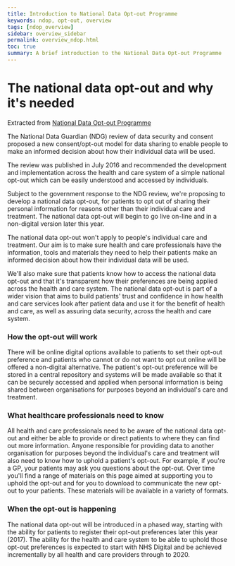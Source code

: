```yaml
---
title: Introduction to National Data Opt-out Programme
keywords: ndop, opt-out, overview
tags: [ndop_overview]
sidebar: overview_sidebar
permalink: overview_ndop.html
toc: true
summary: A brief introduction to the National Data Opt-out Programme
---
```


# The national data opt-out and why it's needed #

Extracted from [National Data Opt-out Programme](https://digital.nhs.uk/national-data-opt-out)

The National Data Guardian (NDG) review of data security and consent proposed a new consent/opt-out model for data sharing to enable people to make an informed decision about how their individual data will be used.

The review was published in July 2016 and recommended the development and implementation across the health and care system of a simple national opt-out which can be easily understood and accessed by individuals.

Subject to the government response to the NDG review, we're proposing to develop a national data opt-out, for patients to opt out of sharing their personal information for reasons other than their individual care and treatment. The national data opt-out will begin to go live on-line and in a non-digital version later this year.

The national data opt-out won't apply to people's individual care and treatment.
Our aim is to make sure health and care professionals have the information, tools and materials they need to help their patients make an informed decision about how their individual data will be used.

We'll also make sure that patients know how to access the national data opt-out and that it's transparent how their preferences are being applied across the health and care system.
The national data opt-out is part of a wider vision that aims to build patients' trust and confidence in how health and care services look after patient data and use it for the benefit of health and care, as well as assuring data security, across the health and care system.

### How the opt-out will work ###

There will be online digital options available to patients to set their opt-out preference and patients who cannot or do not want to opt out online will be offered a non-digital alternative.
The patient's opt-out preference will be stored in a central repository and systems will be made available so that it can be securely accessed and applied when personal information is being shared between organisations for purposes beyond an individual's care and treatment.

### What healthcare professionals need to know ###

All health and care professionals need to be aware of the national data opt-out and either be able to provide or direct patients to where they can find out more information. Anyone responsible for providing data to another organisation for purposes beyond the individual's care and treatment will also need to know how to uphold a patient's opt-out.
For example, if you're a GP, your patients may ask you questions about the opt-out. Over time you'll find a range of materials on this page aimed at supporting you to uphold the opt-out and for you to download to communicate the new opt-out to your patients. These materials will be available in a variety of formats.

### When the opt-out is happening ###

The national data opt-out will be introduced in a phased way, starting with the ability for patients to register their opt-out preferences later this year (2017). The ability for the health and care system to be able to uphold those opt-out preferences is expected to start with NHS Digital and be achieved incrementally by all health and care providers through to 2020.
